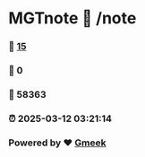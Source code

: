 # MGTnote :link: /note 
### :page_facing_up: [15](/note/tag.html) 
### :speech_balloon: 0 
### :hibiscus: 58363 
### :alarm_clock: 2025-03-12 03:21:14 
### Powered by :heart: [Gmeek](https://github.com/Meekdai/Gmeek)
